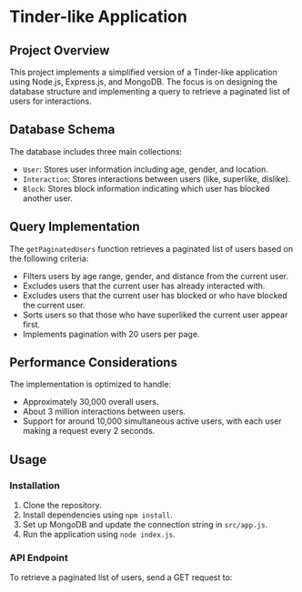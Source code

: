 # Tinder-like Application

## Project Overview

This project implements a simplified version of a Tinder-like application using Node.js, Express.js, and MongoDB. The focus is on designing the database structure and implementing a query to retrieve a paginated list of users for interactions.

## Database Schema

The database includes three main collections:

- `User`: Stores user information including age, gender, and location.
- `Interaction`: Stores interactions between users (like, superlike, dislike).
- `Block`: Stores block information indicating which user has blocked another user.

## Query Implementation

The `getPaginatedUsers` function retrieves a paginated list of users based on the following criteria:

- Filters users by age range, gender, and distance from the current user.
- Excludes users that the current user has already interacted with.
- Excludes users that the current user has blocked or who have blocked the current user.
- Sorts users so that those who have superliked the current user appear first.
- Implements pagination with 20 users per page.

## Performance Considerations

The implementation is optimized to handle:

- Approximately 30,000 overall users.
- About 3 million interactions between users.
- Support for around 10,000 simultaneous active users, with each user making a request every 2 seconds.

## Usage

### Installation

1. Clone the repository.
2. Install dependencies using `npm install`.
3. Set up MongoDB and update the connection string in `src/app.js`.
4. Run the application using `node index.js`.

### API Endpoint

To retrieve a paginated list of users, send a GET request to:
